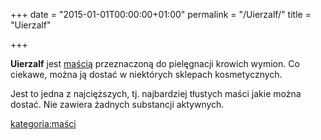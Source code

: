 +++
date = "2015-01-01T00:00:00+01:00"
permalink = "/Uierzalf/"
title = "Uierzalf"

+++

**Uierzalf** jest [maścią](/atopedia/maść "wikilink") przeznaczoną do pielęgnacji krowich wymion. Co ciekawe, można ją dostać w niektórych sklepach kosmetycznych.

Jest to jedna z najcięższych, tj. najbardziej tłustych maści jakie można dostać. Nie zawiera żadnych substancji aktywnych.

[kategoria:maści](/atopedia/kategoria:maści "wikilink")
